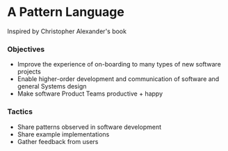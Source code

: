 # A Pattern Language

Inspired by Christopher Alexander's book

### Objectives

* Improve the experience of on-boarding to many types of new software projects
* Enable higher-order development and communication of software and general Systems design
* Make software Product Teams productive + happy

### Tactics

* Share patterns observed in software development
* Share example implementations
* Gather feedback from users
